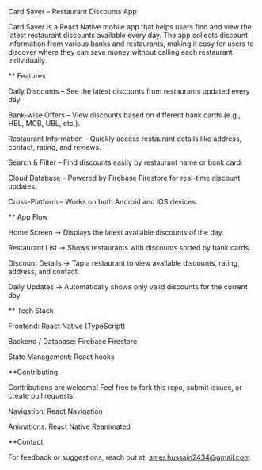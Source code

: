 Card Saver – Restaurant Discounts App

Card Saver is a React Native mobile app that helps users find and view the latest restaurant discounts available every day. The app collects discount information from various banks and restaurants, making it easy for users to discover where they can save money without calling each restaurant individually.

** Features

 Daily Discounts – See the latest discounts from restaurants updated every day.

 Bank-wise Offers – View discounts based on different bank cards (e.g., HBL, MCB, UBL, etc.).

 Restaurant Information – Quickly access restaurant details like address, contact, rating, and reviews.

 Search & Filter – Find discounts easily by restaurant name or bank card.

 Cloud Database – Powered by Firebase Firestore for real-time discount updates.

 Cross-Platform – Works on both Android and iOS devices.

** App Flow

Home Screen → Displays the latest available discounts of the day.

Restaurant List → Shows restaurants with discounts sorted by bank cards.

Discount Details → Tap a restaurant to view available discounts, rating, address, and contact.

Daily Updates → Automatically shows only valid discounts for the current day.

** Tech Stack

Frontend: React Native (TypeScript)

Backend / Database: Firebase Firestore

State Management: React hooks

**Contributing

Contributions are welcome! Feel free to fork this repo, submit issues, or create pull requests.

Navigation: React Navigation

Animations: React Native Reanimated

**Contact

For feedback or suggestions, reach out at: amer.hussain2434@gmail.com
